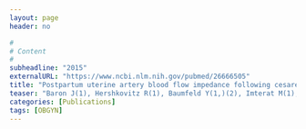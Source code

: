 ```yaml
---
layout: page
header: no

#
# Content
#
subheadline: "2015"
externalURL: "https://www.ncbi.nlm.nih.gov/pubmed/26666505"
title: "Postpartum uterine artery blood flow impedance following cesarean section or vaginal delivery."
teaser: "Baron J(1), Hershkovitz R(1), Baumfeld Y(1,)(2), Imterat M(1), Sciaky-Tamir Y(1), Mastrolia SA(3), Schwarzman P(1), Weintraub AY(1)."
categories: [Publications]
tags: [OBGYN]
---
```

